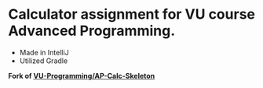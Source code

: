 # Calculator assignment for VU course Advanced Programming.

* Made in IntelliJ
* Utilized Gradle

**Fork of [VU-Programming/AP-Calc-Skeleton](https://github.com/VU-Programming/AP-Calc-Skeleton)**
